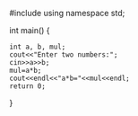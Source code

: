 #include<iostream>
using namespace std;

int main()
{
    
    int a, b, mul;
    cout<<"Enter two numbers:";
    cin>>a>>b;
    mul=a*b;
    cout<<endl<<"a*b="<<mul<<endl;
    return 0;


}
